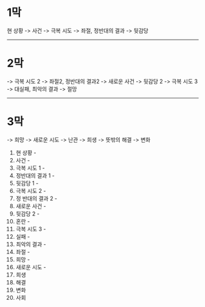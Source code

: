 # 1막

현 상황 -> 사건 -> 극복 시도 -> 좌절, 정반대의 결과 -> 뒷감당

----
# 2막

-> 극복 시도 2 -> 좌절2, 정반대의 결과2 -> 새로운 사건 -> 뒷감당 2 -> 극복 시도 3 -> 대실패, 최악의 결과 -> 절망

----
# 3막

-> 희망 -> 새로운 시도 -> 난관 -> 희생 -> 뜻밖의 해결 -> 변화

1. 현 상황 - 
2. 사건 - 
3. 극복 시도 1 -
4. 정반대의 결과 1 - 
5. 뒷감당 1 - 
6. 극복 시도 2 - 
7. 정 반대의 결과 2 - 
8. 새로운 사건 - 
9. 뒷감당 2 - 
10. 혼란 - 
11. 극복 시도 3 - 
12. 실패 - 
13. 최악의 결과 - 
14. 좌절 - 
15. 희망 - 
16. 새로운 시도 - 
17. 희생
18. 해결
19. 변화
20. 사회